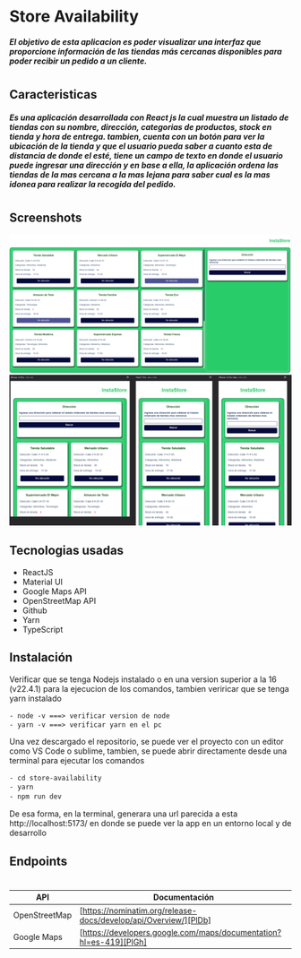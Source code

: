 # Store Availability

##### El objetivo de esta aplicacion es poder visualizar una interfaz que proporcione información de las tiendas más cercanas disponibles para poder recibir un pedido a un cliente.

#

## Caracteristicas

##### Es una aplicación desarrollada con React js la cual muestra un listado de tiendas con su nombre, dirección, categorias de productos, stock en tienda y hora de entrega. tambien, cuenta con un botón para ver la ubicación de la tienda y que el usuario pueda saber a cuanto esta de distancia de donde el esté, tiene un campo de texto en donde el usuario puede ingresar una dirección y en base a ella, la aplicación ordena las tiendas de la mas cercana a la mas lejana para saber cual es la mas idonea para realizar la recogida del pedido.

#

## Screenshots

![desktop](./src/assets/images/desktop.png)
![Movile](./src/assets/images/responsive.png)

## Tecnologias usadas

- ReactJS
- Material UI
- Google Maps API
- OpenStreetMap API
- Github
- Yarn
- TypeScript

## Instalación

Verificar que se tenga Nodejs instalado o en una version superior a la 16 (v22.4.1) para la ejecucion de los comandos, tambien veriricar que se tenga yarn instalado

```
- node -v ===> verificar version de node
- yarn -v ===> verificar yarn en el pc
```

Una vez descargado el repositorio, se puede ver el proyecto con un editor como VS Code o sublime, tambien, se puede abrir directamente desde una terminal para ejecutar los comandos

```sh
- cd store-availability
- yarn
- npm run dev
```

De esa forma, en la terminal, generara una url parecida a esta http://localhost:5173/ en donde se puede ver la app en un entorno local y de desarrollo

## Endpoints

#

#

| API           | Documentación                                                      |
| ------------- | ------------------------------------------------------------------ |
| OpenStreetMap | [https://nominatim.org/release-docs/develop/api/Overview/][PlDb]   |
| Google Maps   | [https://developers.google.com/maps/documentation?hl=es-419][PlGh] |
